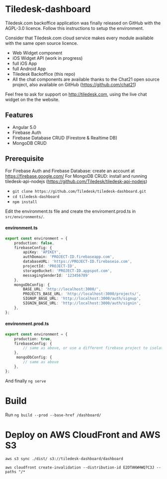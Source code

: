 
# Tiledesk-dashboard

Tiledesk.com backoffice application was finally released on GitHub with the AGPL-3.0 licence.
Follow this instructions to setup the environment.

Consider that Tiledesk.com cloud service makes every module available with the same open source licence.

- Web Widget component
- iOS Widget API (work in progress)
- full iOS App
- full Android App
- Tiledesk Backoffice (this repo)
- All the chat components are available thanks to the Chat21 open source project, also available on GitHub (https://github.com/chat21)

Feel free to ask for support on http://tiledesk.com, using the live chat widget on the the website.

## Features

- Angular 5.0
- Firebase Auth
- Firebase Database CRUD (Firestore & Realtime DB)
- MongoDB CRUD

## Prerequisite

For Firebase Auth and Firebase Database: create an account at https://firebase.google.com/
For MongoDB CRUD: install and running tiledesk-api-nodejs (https://github.com/Tiledesk/tiledesk-api-nodejs)

- `git clone https://github.com/Tiledesk/tiledesk-dashboard.git`
- `cd tiledesk-dashboard`
- `npm install`

Edit the environment.ts file and create the enviroment.prod.ts in `src/environments/`.

#### environment.ts
```typescript
export const environment = {
    production: false,
    firebaseConfig: {
        apiKey: 'APIKEY',
        authDomain: 'PROJECT-ID.firebaseapp.com',
        databaseURL: 'https://PROJECT-ID.firebaseio.com',
        projectId: 'PROJECT-ID',
        storageBucket: 'PROJECT-ID.appspot.com',
        messagingSenderId: '123456789'
    },
    mongoDbConfig: {
        BASE_URL: 'http://localhost:3000/',
        PROJECTS_BASE_URL: 'http://localhost:3000/projects/',
        SIGNUP_BASE_URL: 'http://localhost:3000/auth/signup',
        SIGNIN_BASE_URL: 'http://localhost:3000/auth/signin',
    },
};
```
#### environment.prod.ts
```typescript
export const environment = {
    production: true,
    firebaseConfig: {
        // same as above, or use a different firebase project to isolate environments
    },
     mongoDbConfig: {
        // same as above
    },
};
```

And finally `ng serve`

# Build 
Run `ng build --prod --base-href /dashboard/`

# Deploy on AWS CloudFront and AWS S3

```
aws s3 sync ./dist/ s3://tiledesk-dashboard/dashboard
```

```
aws cloudfront create-invalidation --distribution-id E2DTAKWHWQ7C3J --paths "/*
```
